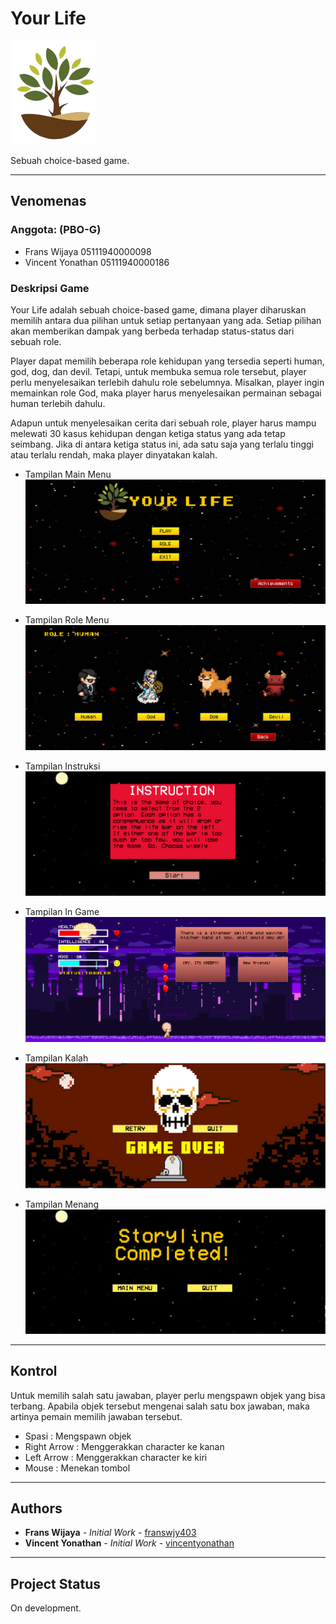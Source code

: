 # Your Life

<img src="asset/Logo.png"
     alt="Your Life Icon"
     style="margin-right: 10px;" />

Sebuah choice-based game.
***
## Venomenas
### Anggota: (PBO-G)

- Frans Wijaya 05111940000098
- Vincent Yonathan 05111940000186

### Deskripsi Game

Your Life adalah sebuah choice-based game, dimana player diharuskan memilih antara dua pilihan untuk setiap pertanyaan yang ada. Setiap pilihan akan memberikan dampak yang berbeda terhadap status-status dari sebuah role.

Player dapat memilih beberapa role kehidupan yang tersedia seperti human, god, dog, dan devil. Tetapi, untuk membuka semua role tersebut, player perlu menyelesaikan terlebih dahulu role sebelumnya. Misalkan, player ingin memainkan role God, maka player harus menyelesaikan permainan sebagai human terlebih dahulu.

Adapun untuk menyelesaikan cerita dari sebuah role, player harus mampu melewati 30 kasus kehidupan dengan ketiga status yang ada tetap seimbang. Jika di antara ketiga status ini, ada satu saja yang terlalu tinggi atau terlalu rendah, maka player dinyatakan kalah.

- Tampilan Main Menu
<img src="asset/mainMenu.png"
     alt="Main Menu Panel"
     style="margin-right: 10px;" />

- Tampilan Role Menu
<img src="asset/roleMenu.png"
     alt="Role Menu Panel"
     style="margin-right: 10px;" />

- Tampilan Instruksi
<img src="asset/instructionMenu.png"
     alt="Instruction Menu Panel"
     style="margin-right: 10px;" />

- Tampilan In Game
<img src="asset/inGame.png"
     alt="In Game Panel"
     style="margin-right: 10px;" />

- Tampilan Kalah
<img src="asset/kalah.png"
     alt="Lose Panel"
     style="margin-right: 10px;" />

- Tampilan Menang
<img src="asset/menang.png"
     alt="Win Panel"
     style="margin-right: 10px;" />
***
## Kontrol
Untuk memilih salah satu jawaban, player perlu mengspawn objek yang bisa terbang. Apabila objek tersebut mengenai salah satu box jawaban, maka artinya pemain memilih jawaban tersebut.
- Spasi : Mengspawn objek
- Right Arrow : Menggerakkan character ke kanan
- Left Arrow : Menggerakkan character ke kiri
- Mouse : Menekan tombol
***

## Authors
* **Frans Wijaya** - *Initial Work* - [franswjy403](https://github.com/franswjy403)
* **Vincent Yonathan** - *Initial Work* - [vincentyonathan](https://github.com/vincentyonathan)
***
## Project Status
On development.
